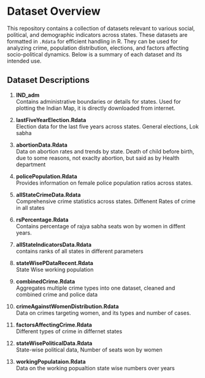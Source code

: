 # Dataset Overview

This repository contains a collection of datasets relevant to various social, political, and demographic indicators across states. These datasets are formatted in `.Rdata` for efficient handling in R. They can be used for analyzing crime, population distribution, elections, and factors affecting socio-political dynamics. Below is a summary of each dataset and its intended use.

## Dataset Descriptions

1. **IND_adm**  
   Contains administrative boundaries or details for states. Used for plotting the Indian Map, it is directly downloaded from internet.

2. **lastFiveYearElection.Rdata**  
   Election data for the last five years across states. General elections, Lok sabha

3. **abortionData.Rdata**  
   Data on abortion rates and trends by state. Death of child before birth, due to some reasons, not exaclty abortion, but said as by Health department

4. **policePopulation.Rdata**  
   Provides information on female police population ratios across states. 

5. **allStateCrimeData.Rdata**  
   Comprehensive crime statistics across states. Diffenent Rates of crime in all states

6. **rsPercentage.Rdata**  
   Contains percentage of rajya sabha seats won by women in diffent years. 

7. **allStateIndicatorsData.Rdata**  
   contains ranks of all states in different parameters

8. **stateWisePDataRecent.Rdata**  
   State Wise working population

9. **combinedCrime.Rdata**  
   Aggregates multiple crime types into one dataset, cleaned and combined crime and police data

10. **crimeAgainstWomenDistribution.Rdata**  
    Data on crimes targeting women, and its types and number of cases.

11. **factorsAffectingCrime.Rdata**  
    Different types of crime in differnet states

12. **stateWisePoliticalData.Rdata**  
    State-wise political data, Number of seats won by women

13. **workingPopulataion.Rdata**  
    Data on the working popualtion state wise numbers over years
